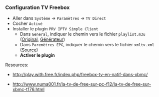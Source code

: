### Configuration TV Freebox
- Aller dans `Système` -> `Paramètres` -> `TV Direct`
- Cocher `Activé`
- Installer le plugin `PRV IPTV Simple Client`
  - Dans `General`, indiquer le chemin vers le fichier `playlist.m3u` ([Original][1], [Générateur][2])
  - Dans `Paremètres EPG`, indiquer le chemin vers le fichier `xmltv.xml` ([Source][3])
  - **Activer le plugin**

Resources:
- http://play.with.free.fr/index.php/freebox-tv-en-natif-dans-xbmc/
- http://www.numa001.fr/la-tv-de-free-sur-pc-f12/la-tv-de-free-sur-xbmc-t176.html

  [1]: http://mafreebox.freebox.fr/freeboxtv/playlist.m3u
  [2]: http://files.manticus.info/freebox/generateur-playlist/
  [3]: http://xmltvfree.free.fr/

